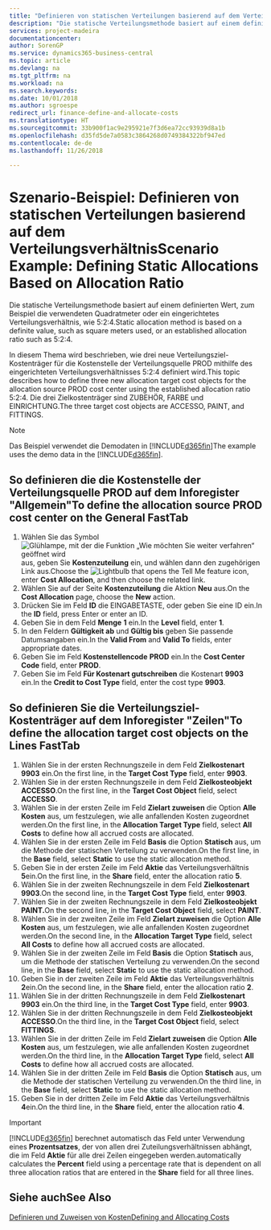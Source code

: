 ```yaml
---
title: "Definieren von statischen Verteilungen basierend auf dem Verteilungsverhältnis | Microsoft Docs"
description: "Die statische Verteilungsmethode basiert auf einem definierten Wert, zum Beispiel die verwendeten Quadratmeter oder ein eingerichtetes Verteilungsverhältnis, wie 5:2:4."
services: project-madeira
documentationcenter: 
author: SorenGP
ms.service: dynamics365-business-central
ms.topic: article
ms.devlang: na
ms.tgt_pltfrm: na
ms.workload: na
ms.search.keywords: 
ms.date: 10/01/2018
ms.author: sgroespe
redirect_url: finance-define-and-allocate-costs
ms.translationtype: HT
ms.sourcegitcommit: 33b900f1ac9e295921e7f3d6ea72cc93939d8a1b
ms.openlocfilehash: d35fd5de7a0583c3864268d0749384322bf947ed
ms.contentlocale: de-de
ms.lasthandoff: 11/26/2018

---
```

# <a name="scenario-example-defining-static-allocations-based-on-allocation-ratio"></a><span data-ttu-id="51100-103">Szenario-Beispiel: Definieren von statischen Verteilungen basierend auf dem Verteilungsverhältnis</span><span class="sxs-lookup"><span data-stu-id="51100-103">Scenario Example: Defining Static Allocations Based on Allocation Ratio</span></span>
<span data-ttu-id="51100-104">Die statische Verteilungsmethode basiert auf einem definierten Wert, zum Beispiel die verwendeten Quadratmeter oder ein eingerichtetes Verteilungsverhältnis, wie 5:2:4.</span><span class="sxs-lookup"><span data-stu-id="51100-104">Static allocation method is based on a definite value, such as square meters used, or an established allocation ratio such as 5:2:4.</span></span>  

<span data-ttu-id="51100-105">In diesem Thema wird beschrieben, wie drei neue Verteilungsziel-Kostenträger für die Kostenstelle der Verteilungsquelle PROD mithilfe des eingerichteten Verteilungsverhältnisses 5:2:4 definiert wird.</span><span class="sxs-lookup"><span data-stu-id="51100-105">This topic describes how to define three new allocation target cost objects for the allocation source PROD cost center using the established allocation ratio 5:2:4.</span></span> <span data-ttu-id="51100-106">Die drei Zielkostenträger sind ZUBEHÖR, FARBE und EINRICHTUNG.</span><span class="sxs-lookup"><span data-stu-id="51100-106">The three target cost objects are ACCESSO, PAINT, and FITTINGS.</span></span>  

> [!NOTE]  
>  <span data-ttu-id="51100-107">Das Beispiel verwendet die Demodaten in [!INCLUDE[d365fin](includes/d365fin_md.md)]</span><span class="sxs-lookup"><span data-stu-id="51100-107">The example uses the demo data in the [!INCLUDE[d365fin](includes/d365fin_md.md)].</span></span>  

## <a name="to-define-the-allocation-source-prod-cost-center-on-the-general-fasttab"></a><span data-ttu-id="51100-108">So definieren die die Kostenstelle der Verteilungsquelle PROD auf dem Inforegister "Allgemein"</span><span class="sxs-lookup"><span data-stu-id="51100-108">To define the allocation source PROD cost center on the General FastTab</span></span>  

1.  <span data-ttu-id="51100-109">Wählen Sie das Symbol ![Glühlampe, mit der die Funktion „Wie möchten Sie weiter verfahren“ geöffnet wird](media/ui-search/search_small.png "Wie möchten Sie weiter verfahren?") aus, geben Sie **Kostenzuteilung** ein, und wählen dann den zugehörigen Link aus.</span><span class="sxs-lookup"><span data-stu-id="51100-109">Choose the ![Lightbulb that opens the Tell Me feature](media/ui-search/search_small.png "Tell me what you want to do") icon, enter **Cost Allocation**, and then choose the related link.</span></span>  
2.  <span data-ttu-id="51100-110">Wählen Sie auf der Seite **Kostenzuteilung** die Aktion **Neu** aus.</span><span class="sxs-lookup"><span data-stu-id="51100-110">On the **Cost Allocation** page, choose the **New** action.</span></span>  
3.  <span data-ttu-id="51100-111">Drücken Sie im Feld **ID** die EINGABETASTE, oder geben Sie eine ID ein.</span><span class="sxs-lookup"><span data-stu-id="51100-111">In the **ID** field, press Enter or enter an ID.</span></span>  
4.  <span data-ttu-id="51100-112">Geben Sie in dem Feld **Menge** **1** ein.</span><span class="sxs-lookup"><span data-stu-id="51100-112">In the **Level** field, enter **1**.</span></span>  
5.  <span data-ttu-id="51100-113">In den Feldern **Gültigkeit ab** und **Gültig bis** geben Sie passende Datumsangaben ein.</span><span class="sxs-lookup"><span data-stu-id="51100-113">In the **Valid From** and **Valid To** fields, enter appropriate dates.</span></span>  
6.  <span data-ttu-id="51100-114">Geben Sie im Feld **Kostenstellencode** **PROD** ein.</span><span class="sxs-lookup"><span data-stu-id="51100-114">In the **Cost Center Code** field, enter **PROD**.</span></span>  
7.  <span data-ttu-id="51100-115">Geben Sie im Feld **Für Kostenart gutschreiben** die Kostenart **9903** ein.</span><span class="sxs-lookup"><span data-stu-id="51100-115">In the **Credit to Cost Type** field, enter the cost type **9903**.</span></span>  

## <a name="to-define-the-allocation-target-cost-objects-on-the-lines-fasttab"></a><span data-ttu-id="51100-116">So definieren Sie die Verteilungsziel-Kostenträger auf dem Inforegister "Zeilen"</span><span class="sxs-lookup"><span data-stu-id="51100-116">To define the allocation target cost objects on the Lines FastTab</span></span>  

1.  <span data-ttu-id="51100-117">Wählen Sie in der ersten Rechnungszeile in dem Feld **Zielkostenart** **9903** ein.</span><span class="sxs-lookup"><span data-stu-id="51100-117">On the first line, in the **Target Cost Type** field, enter **9903**.</span></span>  
2.  <span data-ttu-id="51100-118">Wählen Sie in der ersten Rechnungszeile in dem Feld **Zielkosteobjekt** **ACCESSO**.</span><span class="sxs-lookup"><span data-stu-id="51100-118">On the first line, in the **Target Cost Object** field, select **ACCESSO**.</span></span>  
3.  <span data-ttu-id="51100-119">Wählen Sie in der ersten Zeile im Feld **Zielart zuweisen** die Option **Alle Kosten** aus, um festzulegen, wie alle anfallenden Kosten zugeordnet werden.</span><span class="sxs-lookup"><span data-stu-id="51100-119">On the first line, in the **Allocation Target Type** field, select **All Costs** to define how all accrued costs are allocated.</span></span>  
4.  <span data-ttu-id="51100-120">Wählen Sie in der ersten Zeile im Feld **Basis** die Option **Statisch** aus, um die Methode der statischen Verteilung zu verwenden.</span><span class="sxs-lookup"><span data-stu-id="51100-120">On the first line, in the **Base** field, select **Static** to use the static allocation method.</span></span>  
5.  <span data-ttu-id="51100-121">Geben Sie in der ersten Zeile im Feld **Aktie** das Verteilungsverhältnis **5**ein.</span><span class="sxs-lookup"><span data-stu-id="51100-121">On the first line, in the **Share** field, enter the allocation ratio **5**.</span></span>  
6.  <span data-ttu-id="51100-122">Wählen Sie in der zweiten Rechnungszeile in dem Feld **Zielkostenart** **9903**.</span><span class="sxs-lookup"><span data-stu-id="51100-122">On the second line, in the **Target Cost Type** field, enter **9903**.</span></span>  
7.  <span data-ttu-id="51100-123">Wählen Sie in der zweiten Rechnungszeile in dem Feld **Zielkosteobjekt** **PAINT.**</span><span class="sxs-lookup"><span data-stu-id="51100-123">On the second line, in the **Target Cost Object** field, select **PAINT**.</span></span>  
8.  <span data-ttu-id="51100-124">Wählen Sie in der zweiten Zeile im Feld **Zielart zuweisen** die Option **Alle Kosten** aus, um festzulegen, wie alle anfallenden Kosten zugeordnet werden.</span><span class="sxs-lookup"><span data-stu-id="51100-124">On the second line, in the **Allocation Target Type** field, select **All Costs** to define how all accrued costs are allocated.</span></span>  
9. <span data-ttu-id="51100-125">Wählen Sie in der zweiten Zeile im Feld **Basis** die Option **Statisch** aus, um die Methode der statischen Verteilung zu verwenden.</span><span class="sxs-lookup"><span data-stu-id="51100-125">On the second line, in the **Base** field, select **Static** to use the static allocation method.</span></span>  
10. <span data-ttu-id="51100-126">Geben Sie in der zweiten Zeile im Feld **Aktie** das Verteilungsverhältnis **2**ein.</span><span class="sxs-lookup"><span data-stu-id="51100-126">On the second line, in the **Share** field, enter the allocation ratio **2**.</span></span>  
11. <span data-ttu-id="51100-127">Wählen Sie in der dritten Rechnungszeile in dem Feld **Zielkostenart** **9903** ein.</span><span class="sxs-lookup"><span data-stu-id="51100-127">On the third line, in the **Target Cost Type** field, enter **9903**.</span></span>  
12. <span data-ttu-id="51100-128">Wählen Sie in der dritten Rechnungszeile in dem Feld **Zielkosteobjekt** **ACCESSO**.</span><span class="sxs-lookup"><span data-stu-id="51100-128">On the third line, in the **Target Cost Object** field, select **FITTINGS**.</span></span>  
13. <span data-ttu-id="51100-129">Wählen Sie in der dritten Zeile im Feld **Zielart zuweisen** die Option **Alle Kosten** aus, um festzulegen, wie alle anfallenden Kosten zugeordnet werden.</span><span class="sxs-lookup"><span data-stu-id="51100-129">On the third line, in the **Allocation Target Type** field, select **All Costs** to define how all accrued costs are allocated.</span></span>  
14. <span data-ttu-id="51100-130">Wählen Sie in der dritten Zeile im Feld **Basis** die Option **Statisch** aus, um die Methode der statischen Verteilung zu verwenden.</span><span class="sxs-lookup"><span data-stu-id="51100-130">On the third line, in the **Base** field, select **Static** to use the static allocation method.</span></span>  
15. <span data-ttu-id="51100-131">Geben Sie in der dritten Zeile im Feld **Aktie** das Verteilungsverhältnis **4**ein.</span><span class="sxs-lookup"><span data-stu-id="51100-131">On the third line, in the **Share** field, enter the allocation ratio **4**.</span></span>  

> [!IMPORTANT]  
>  [!INCLUDE[d365fin](includes/d365fin_md.md)] <span data-ttu-id="51100-132">berechnet automatisch das Feld  unter Verwendung eines **Prozentsatzes**, der von allen drei Zuteilungsverhältnissen abhängt, die im Feld **Aktie** für alle drei Zeilen eingegeben werden.</span><span class="sxs-lookup"><span data-stu-id="51100-132">automatically calculates the **Percent** field using a percentage rate that is dependent on all three allocation ratios that are entered in the **Share** field for all three lines.</span></span>  

## <a name="see-also"></a><span data-ttu-id="51100-133">Siehe auch</span><span class="sxs-lookup"><span data-stu-id="51100-133">See Also</span></span>  
[<span data-ttu-id="51100-134">Definieren und Zuweisen von Kosten</span><span class="sxs-lookup"><span data-stu-id="51100-134">Defining and Allocating Costs</span></span>](finance-define-and-allocate-costs.md)   

